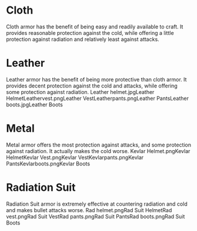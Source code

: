 # Cloth

Cloth armor has the benefit of being easy and readily available to craft. It provides reasonable protection against the cold, while offering a little protection against radiation and relatively least against attacks.
# Leather

Leather armor has the benefit of being more protective than cloth armor. It provides decent protection against the cold and attacks, while offering some protection against radiation.
Leather helmet.jpgLeather HelmetLeathervest.pngLeather VestLeatherpants.pngLeather PantsLeather boots.jpgLeather Boots
# Metal

Metal armor offers the most protection against attacks, and some protection against radiation. It actually makes the cold worse.
Kevlar Helmet.pngKevlar HelmetKevlar Vest.pngKevlar VestKevlarpants.pngKevlar PantsKevlarboots.pngKevlar Boots
# Radiation Suit

Radiation Suit armor is extremely effective at countering radiation and cold and makes bullet attacks worse. 
Rad helmet.pngRad Suit HelmetRad vest.pngRad Suit VestRad pants.pngRad Suit PantsRad boots.pngRad Suit Boots
